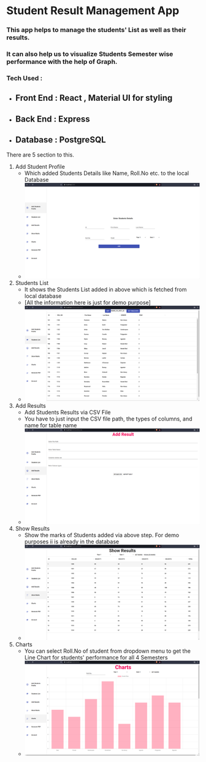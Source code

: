 # **Student Result Management App**

### This app helps to manage the students' List as well as their results.

### It can also help us to visualize Students Semester wise performance with the help of Graph.

### Tech Used :

- ## Front End : React , Material UI for styling
    
- ## Back End : Express
    
- ## Database : PostgreSQL
    

There are 5 section to this.

1.  Add Student Profile
    - Which added Students Details like Name, Roll.No etc. to the local Database
    - <img src="client/images/s1.png" > 
2.  Students List
    - It shows the Students List added in above which is fetched from local database
    - [All the information here is just for demo purpose]
    - <img src="client/images/s5.png" >
3.  Add Results
    - Add Students Results via CSV File
    - You have to just input the CSV file path, the types of columns, and name for table name
    - <img src="client/images/s2.png" >
4.  Show Results
    - Show the marks of Students added via above step. For demo purposes ii is already in the database
    - <img src="client/images/s3.png" >
5.  Charts
    - You can select Roll.No of student from dropdown menu to get the Line Chart for students' performance for all 4 Semesters
    - <img src="client/images/s4.png" >
